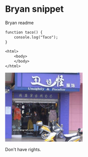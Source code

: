 # Bryan snippet
Bryan readme

```
function taco() {
    console.log("Taco");
}
```
```
<html>
    <body>
    </body>
</html>
```
<img src="file013.jpg" height="" width="50%"/>


Don't have rights.